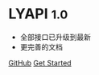 # LYAPI <small>1.0</small>

<!-- > 网易云音乐 NodeJS 版 API -->

- 全部接口已升级到最新
- 更完善的文档

[GitHub](https://github.com/Binaryify/NeteaseCloudMusicApi)
[Get Started](#neteasecloudmusicapi)
